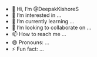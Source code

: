 - 👋 Hi, I’m @DeepakKishoreS
- 👀 I’m interested in ...
- 🌱 I’m currently learning ...
- 💞️ I’m looking to collaborate on ...
- 📫 How to reach me ...
- 😄 Pronouns: ...
- ⚡ Fun fact: ...

<!---
DeepakKishoreS/DeepakKishoreS is a ✨ special ✨ repository because its `README.md` (this file) appears on your GitHub profile.
You can click the Preview link to take a look at your changes.
--->

